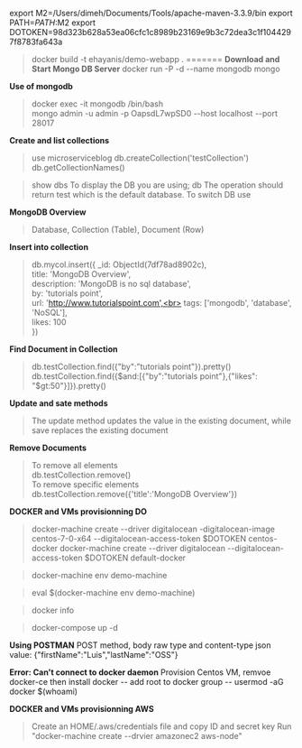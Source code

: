 export M2=/Users/dimeh/Documents/Tools/apache-maven-3.3.9/bin
export PATH=$PATH:$M2
export DOTOKEN=98d323b628a53ea06cfc1c8989b23169e9b3c72dea3c1f1044297f8783fa643a

> docker build -t ehayanis/demo-webapp .
=======
**Download and Start Mongo DB Server**
> docker run -P -d --name mongodb mongo

**Use of mongodb**
> docker exec -it mongodb /bin/bash <br>
> mongo admin -u admin -p OapsdL7wpSD0 --host localhost --port 28017

**Create and list collections**
> use microserviceblog
> db.createCollection('testCollection')
> db.getCollectionNames() 

> show dbs
To display the DB you are using;
> db 
The operation should return test which is the default database. To switch DB 
> use <database>


**MongoDB Overview**
> Database, Collection (Table), Document (Row)

**Insert into collection**
> db.mycol.insert({
     _id: ObjectId(7df78ad8902c),<br>
     title: 'MongoDB Overview', <br>
     description: 'MongoDB is no sql database',<br>
     by: 'tutorials point',<br>
     url: 'http://www.tutorialspoint.com',<br>
     tags: ['mongodb', 'database', 'NoSQL'],<br>
     likes: 100<br>
  })
  
**Find Document in Collection**
> db.testCollection.find({"by":"tutorials point"}).pretty() <br>
> db.testCollection.find({$and:[{"by":"tutorials point"},{"likes": "$gt:50"}]}).pretty()

**Update and sate methods**
> The update method updates the value in the existing document, while save replaces the existing document 

**Remove Documents**
> To remove all elements <br> 
db.testCollection.remove() <br>
> To remove specific elements <br>
db.testCollection.remove({'title':'MongoDB Overview'})


**DOCKER and VMs provisionning DO**

> docker-machine create --driver digitalocean -digitalocean-image centos-7-0-x64 --digitalocean-access-token $DOTOKEN centos-docker
> docker-machine create --driver digitalocean --digitalocean-access-token $DOTOKEN default-docker

> docker-machine env demo-machine 

> eval $(docker-machine env demo-machine)

> docker info 

> docker-compose up -d


**Using POSTMAN** 
POST method, body raw type and content-type json 
value: {"firstName":"Luis","lastName":"OSS"}

**Error: Can't connect to docker daemon**
Provision Centos VM, remvoe docker-ce then install docker 
-- add root to docker group 
-- usermod -aG docker $(whoami)

**DOCKER and VMs provisionning AWS**
> Create an HOME/.aws/credentials file and copy ID and secret key 
> Run "docker-machine create --drvier amazonec2 aws-node"
